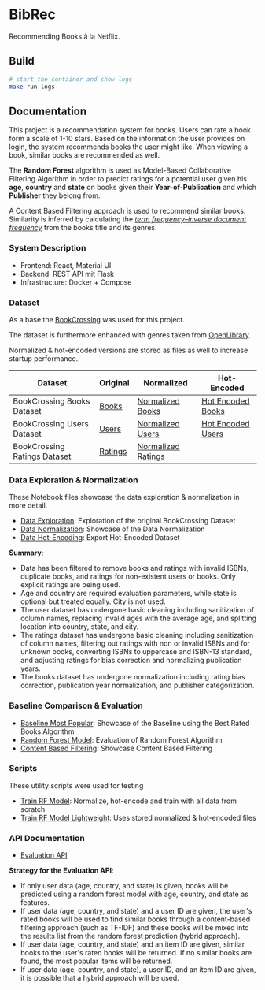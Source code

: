 # BibRec

Recommending Books à la Netflix.

## Build
```sh
# start the container and show logs
make run logs
```

## Documentation
This project is a recommendation system for books. 
Users can rate a book form a scale of 1-10 stars.
Based on the information the user provides on login, the system recommends books the user might like.
When viewing a book, similar books are recommended as well.

The __Random Forest__ algorithm is used as Model-Based Collaborative Filtering Algorithm
in order to predict ratings for a potential user given his __age__, __country__ and __state__
on books given their __Year-of-Publication__ and which __Publisher__ they belong from.

A Content Based Filtering approach is used to recommend similar books.
Similarity is inferred by calculating the [_term frequency–inverse document frequency_](https://en.wikipedia.org/wiki/Tf%E2%80%93idf)
from the books title and its genres.

### System Description
- Frontend: React, Material UI
- Backend: REST API mit Flask
- Infrastructure: Docker + Compose

### Dataset
As a base the [BookCrossing](http://www2.informatik.uni-freiburg.de/~cziegler/BX/) was used for this project.

The dataset is furthermore enhanced with genres taken from [OpenLibrary](https://openlibrary.org/).

Normalized & hot-encoded versions are stored as files as well to increase startup performance.

| Dataset                      | Original                            | Normalized                                        | Hot-Encoded                                 |
|------------------------------|-------------------------------------|---------------------------------------------------|---------------------------------------------|
| BookCrossing Books Dataset   | [Books](data/BX-Books.csv)          | [Normalized Books](data/normalized_books.csv)     | [Hot Encoded Books](data/encoded_books.csv) |
| BookCrossing Users Dataset   | [Users](data/BX-Users.csv)          | [Normalized Users](data/normalized_users.csv)     | [Hot Encoded Users](data/encoded_users.csv) |
| BookCrossing Ratings Dataset | [Ratings](data/BX-Book-Ratings.csv) | [Normalized Ratings](data/normalized_ratings.csv) |                                             |

### Data Exploration & Normalization
These Notebook files showcase the data exploration & normalization in more detail.
- [Data Exploration](data-exploration.ipynb): Exploration of the original BookCrossing Dataset
- [Data Normalization](data-normalization.ipynb): Showcase of the Data Normalization
- [Data Hot-Encoding](data-hot-encoding.ipynb): Export Hot-Encoded Dataset

__Summary__:
- Data has been filtered to remove books and ratings with invalid ISBNs, duplicate books, and ratings for non-existent users or books. Only explicit ratings are being used.
- Age and country are required evaluation parameters, while state is optional but treated equally. City is not used.
- The user dataset has undergone basic cleaning including sanitization of column names, replacing invalid ages with the average age, and splitting location into country, state, and city.
- The ratings dataset has undergone basic cleaning including sanitization of column names, filtering out ratings with non or invalid ISBNs and for unknown books, converting ISBNs to uppercase and ISBN-13 standard, and adjusting ratings for bias correction and normalizing publication years.
- The books dataset has undergone normalization including rating bias correction, publication year normalization, and publisher categorization.

### Baseline Comparison & Evaluation
- [Baseline Most Popular](baseline.ipynb): Showcase of the Baseline using the Best Rated Books Algorithm
- [Random Forest Model](rf-model.ipynb): Evaluation of Random Forest Algorithm
- [Content Based Filtering](cb-showcase.ipynb): Showcase Content Based Filtering

### Scripts
These utility scripts were used for testing
- [Train RF Model](bibrec/server/train-rf-model-full.py): Normalize, hot-encode and train with all data from scratch
- [Train RF Model Lightweight](bibrec/server/train-rf-model.py): Uses stored normalized & hot-encoded files

### API Documentation
- [Evaluation API](bibrec/api/openapi.yaml)

__Strategy for the Evaluation API__:
- If only user data (age, country, and state) is given, books will be predicted using a random forest model with age, country, and state as features.
- If user data (age, country, and state) and a user ID are given, the user's rated books will be used to find similar books through a content-based filtering approach (such as TF-IDF) and these books will be mixed into the results list from the random forest prediction (hybrid approach).
- If user data (age, country, and state) and an item ID are given, similar books to the user's rated books will be returned. If no similar books are found, the most popular items will be returned.
- If user data (age, country, and state), a user ID, and an item ID are given, it is possible that a hybrid approach will be used.